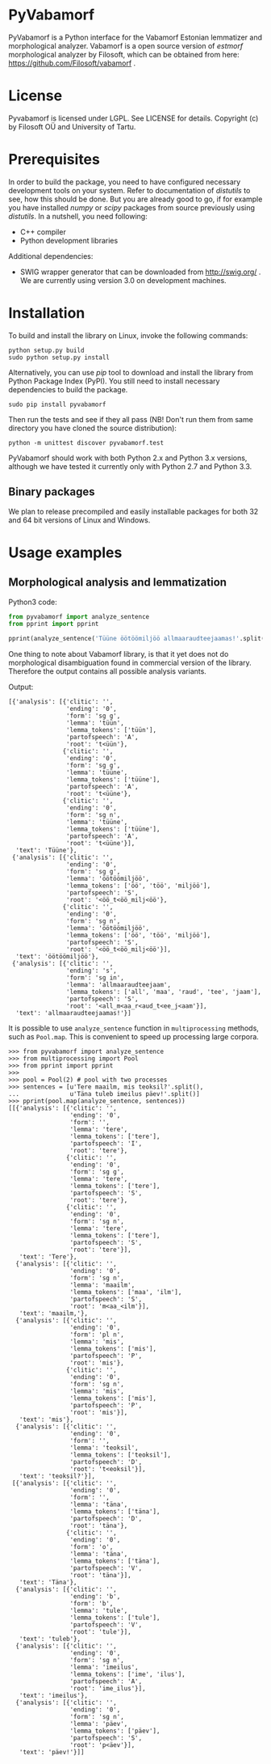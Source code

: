 PyVabamorf
==========

PyVabamorf is a Python interface for the Vabamorf Estonian lemmatizer and morphological analyzer.
Vabamorf is a open source version of _estmorf_ morphological analyzer by Filosoft,
which can be obtained from here: https://github.com/Filosoft/vabamorf .

# License

Pyvabamorf is licensed under LGPL. See LICENSE for details.
Copyright (c) by Filosoft OÜ and University of Tartu.

# Prerequisites

In order to build the package, you need to have configured necessary development tools on your system.
Refer to documentation of _distutils_ to see, how this should be done. But you are already good to go,
if for example you have  installed _numpy_ or _scipy_ packages from source previously using _distutils_.
In a nutshell, you need following:
- C++ compiler
- Python development libraries

Additional dependencies:
- SWIG wrapper generator that can be downloaded from http://swig.org/ . We are currently using version 3.0 on development machines.

# Installation

To build and install the library on Linux, invoke the following commands:
```
python setup.py build
sudo python setup.py install
```

Alternatively, you can use _pip_ tool to download and install the library from Python Package Index (PyPI). You still need to install necessary dependencies to build the package.

```
sudo pip install pyvabamorf
```

Then run the tests and see if they all pass (NB! Don't run them from same directory you have cloned the source distribution):
```
python -m unittest discover pyvabamorf.test
```

PyVabamorf should work with both Python 2.x and Python 3.x versions, although we have tested it
currently only with Python 2.7 and Python 3.3.


## Binary packages

We plan to release precompiled and easily installable packages for both 32 and 64 bit versions of Linux and Windows.

# Usage examples

## Morphological analysis and lemmatization

Python3 code:
```python
from pyvabamorf import analyze_sentence
from pprint import pprint

pprint(analyze_sentence('Tüüne öötöömiljöö allmaaraudteejaamas!'.split()))
```

One thing to note about Vabamorf library, is that it yet does not do morphological disambiguation found in commercial
version of the library. Therefore the output contains all possible analysis variants.

Output:
```
[{'analysis': [{'clitic': '',
                'ending': '0',
                'form': 'sg g',
                'lemma': 'tüün',
                'lemma_tokens': ['tüün'],
                'partofspeech': 'A',
                'root': 't<üün'},
               {'clitic': '',
                'ending': '0',
                'form': 'sg g',
                'lemma': 'tüüne',
                'lemma_tokens': ['tüüne'],
                'partofspeech': 'A',
                'root': 't<üüne'},
               {'clitic': '',
                'ending': '0',
                'form': 'sg n',
                'lemma': 'tüüne',
                'lemma_tokens': ['tüüne'],
                'partofspeech': 'A',
                'root': 't<üüne'}],
  'text': 'Tüüne'},
 {'analysis': [{'clitic': '',
                'ending': '0',
                'form': 'sg g',
                'lemma': 'öötöömiljöö',
                'lemma_tokens': ['öö', 'töö', 'miljöö'],
                'partofspeech': 'S',
                'root': '<öö_t<öö_milj<öö'},
               {'clitic': '',
                'ending': '0',
                'form': 'sg n',
                'lemma': 'öötöömiljöö',
                'lemma_tokens': ['öö', 'töö', 'miljöö'],
                'partofspeech': 'S',
                'root': '<öö_t<öö_milj<öö'}],
  'text': 'öötöömiljöö'},
 {'analysis': [{'clitic': '',
                'ending': 's',
                'form': 'sg in',
                'lemma': 'allmaaraudteejaam',
                'lemma_tokens': ['all', 'maa', 'raud', 'tee', 'jaam'],
                'partofspeech': 'S',
                'root': '<all_m<aa_r<aud_t<ee_j<aam'}],
  'text': 'allmaaraudteejaamas!'}]
```

It is possible to use `analyze_sentence` function in `multiprocessing` methods, such as `Pool.map`. This is convenient to speed up processing large corpora.

```
>>> from pyvabamorf import analyze_sentence
>>> from multiprocessing import Pool
>>> from pprint import pprint
>>> 
>>> pool = Pool(2) # pool with two processes
>>> sentences = [u'Tere maailm, mis teoksil?'.split(),
...              u'Täna tuleb imeilus päev!'.split()]
>>> pprint(pool.map(analyze_sentence, sentences))
[[{'analysis': [{'clitic': '',
                 'ending': '0',
                 'form': '',
                 'lemma': 'tere',
                 'lemma_tokens': ['tere'],
                 'partofspeech': 'I',
                 'root': 'tere'},
                {'clitic': '',
                 'ending': '0',
                 'form': 'sg g',
                 'lemma': 'tere',
                 'lemma_tokens': ['tere'],
                 'partofspeech': 'S',
                 'root': 'tere'},
                {'clitic': '',
                 'ending': '0',
                 'form': 'sg n',
                 'lemma': 'tere',
                 'lemma_tokens': ['tere'],
                 'partofspeech': 'S',
                 'root': 'tere'}],
   'text': 'Tere'},
  {'analysis': [{'clitic': '',
                 'ending': '0',
                 'form': 'sg n',
                 'lemma': 'maailm',
                 'lemma_tokens': ['maa', 'ilm'],
                 'partofspeech': 'S',
                 'root': 'm<aa_<ilm'}],
   'text': 'maailm,'},
  {'analysis': [{'clitic': '',
                 'ending': '0',
                 'form': 'pl n',
                 'lemma': 'mis',
                 'lemma_tokens': ['mis'],
                 'partofspeech': 'P',
                 'root': 'mis'},
                {'clitic': '',
                 'ending': '0',
                 'form': 'sg n',
                 'lemma': 'mis',
                 'lemma_tokens': ['mis'],
                 'partofspeech': 'P',
                 'root': 'mis'}],
   'text': 'mis'},
  {'analysis': [{'clitic': '',
                 'ending': '0',
                 'form': '',
                 'lemma': 'teoksil',
                 'lemma_tokens': ['teoksil'],
                 'partofspeech': 'D',
                 'root': 't<eoksil'}],
   'text': 'teoksil?'}],
 [{'analysis': [{'clitic': '',
                 'ending': '0',
                 'form': '',
                 'lemma': 'täna',
                 'lemma_tokens': ['täna'],
                 'partofspeech': 'D',
                 'root': 'täna'},
                {'clitic': '',
                 'ending': '0',
                 'form': 'o',
                 'lemma': 'täna',
                 'lemma_tokens': ['täna'],
                 'partofspeech': 'V',
                 'root': 'täna'}],
   'text': 'Täna'},
  {'analysis': [{'clitic': '',
                 'ending': 'b',
                 'form': 'b',
                 'lemma': 'tule',
                 'lemma_tokens': ['tule'],
                 'partofspeech': 'V',
                 'root': 'tule'}],
   'text': 'tuleb'},
  {'analysis': [{'clitic': '',
                 'ending': '0',
                 'form': 'sg n',
                 'lemma': 'imeilus',
                 'lemma_tokens': ['ime', 'ilus'],
                 'partofspeech': 'A',
                 'root': 'ime_ilus'}],
   'text': 'imeilus'},
  {'analysis': [{'clitic': '',
                 'ending': '0',
                 'form': 'sg n',
                 'lemma': 'päev',
                 'lemma_tokens': ['päev'],
                 'partofspeech': 'S',
                 'root': 'p<äev'}],
   'text': 'päev!'}]]
```


